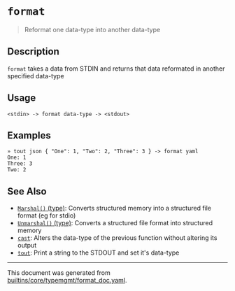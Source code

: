 # `format`

> Reformat one data-type into another data-type

## Description

`format` takes a data from STDIN and returns that data reformated in another
specified data-type

## Usage

```
<stdin> -> format data-type -> <stdout>
```

## Examples

```
» tout json { "One": 1, "Two": 2, "Three": 3 } -> format yaml
One: 1
Three: 3
Two: 2
```

## See Also

* [`Marshal()` (type)](../apis/Marshal.md):
  Converts structured memory into a structured file format (eg for stdio)
* [`Unmarshal()` (type)](../apis/Unmarshal.md):
  Converts a structured file format into structured memory
* [`cast`](../commands/cast.md):
  Alters the data-type of the previous function without altering its output
* [`tout`](../commands/tout.md):
  Print a string to the STDOUT and set it's data-type

<hr/>

This document was generated from [builtins/core/typemgmt/format_doc.yaml](https://github.com/lmorg/murex/blob/master/builtins/core/typemgmt/format_doc.yaml).